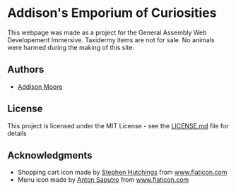 # Addison's Emporium of Curiosities

This webpage was made as a project for the General Assembly Web Developement Immersive.
Taxidermy items are not for sale. No animals were harmed during the making of this site.

## Authors

- [Addison Moore](https://github.com/addison912)

## License

This project is licensed under the MIT License - see the [LICENSE.md](LICENSE.md) file for details

## Acknowledgments

- Shopping cart icon made by [Stephen Hutchings](https://www.flaticon.com/authors/stephen-hutchings) from www.flaticon.com
- Menu icon made by [Anton Saputro](https://www.flaticon.com/authors/anton-saputro) from www.flaticon.com